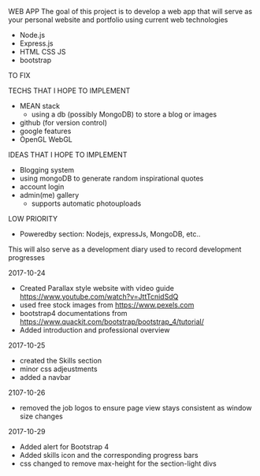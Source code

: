 WEB APP
The goal of this project is to develop a web app that will serve as your personal website and portfolio using current web technologies
- Node.js
- Express.js
- HTML CSS JS
- bootstrap

TO FIX


TECHS THAT I HOPE TO IMPLEMENT
- MEAN stack
    - using a db (possibly MongoDB) to store a blog or images
- github (for version control)
- google features
- OpenGL WebGL

IDEAS THAT I HOPE TO IMPLEMENT
- Blogging system
- using mongoDB to generate random inspirational quotes
- account login
- admin(me) gallery
    - supports automatic photouploads

LOW PRIORITY
-  Poweredby section: Nodejs, expressJs, MongoDB, etc..

This will also serve as a development diary used to record development progresses

2017-10-24
- Created Parallax style website with video guide https://www.youtube.com/watch?v=JttTcnidSdQ
- used free stock images from https://www.pexels.com
- bootstrap4 documentations from https://www.quackit.com/bootstrap/bootstrap_4/tutorial/
- Added introduction and professional overview

2017-10-25
- created the Skills section
- minor css adjeustments
- added a navbar

2107-10-26
- removed the job logos to ensure page view stays consistent as window size changes

2017-10-29
- Added alert for Bootstrap 4
- Added skills icon and the corresponding progress bars
- css changed to remove max-height for the section-light divs

